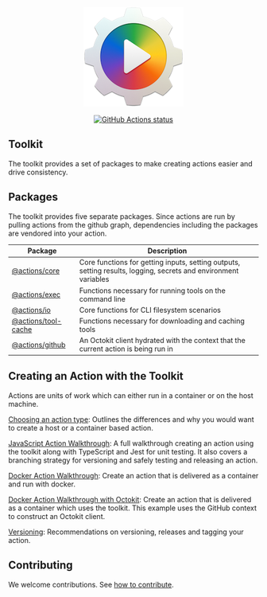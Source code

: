 
<p align="center">
  <img src="res/at-logo.png">
</p>

<p align="center">
  <a href="https://github.com/actions/toolkit"><img alt="GitHub Actions status" src="https://github.com/actions/toolkit/workflows/Main%20workflow/badge.svg"></a>
</p>

## Toolkit

The toolkit provides a set of packages to make creating actions easier and drive consistency.

## Packages

The toolkit provides five separate packages.  Since actions are run by pulling actions from the github graph, dependencies including the packages are vendored into your action.

| Package | Description |
| ------- | ----------- |
| [@actions/core](packages/core) | Core functions for getting inputs, setting outputs, setting results, logging, secrets and environment variables |
| [@actions/exec](packages/exec) | Functions necessary for running tools on the command line |
| [@actions/io](packages/io) | Core functions for CLI filesystem scenarios |
| [@actions/tool-cache](packages/tool-cache) | Functions necessary for downloading and caching tools |
| [@actions/github](packages/github) | An Octokit client hydrated with the context that the current action is being run in |

## Creating an Action with the Toolkit

Actions are units of work which can either run in a container or on the host machine.

[Choosing an action type](docs/action-types.md): Outlines the differences and why you would want to create a host or a container based action.

[JavaScript Action Walkthrough](docs/javascript-action.md): A full walkthrough creating an action using the toolkit along with TypeScript and Jest for unit testing.  It also covers a branching strategy for versioning and safely testing and releasing an action.

[Docker Action Walkthrough](docs/container-action.md): Create an action that is delivered as a container and run with docker.

[Docker Action Walkthrough with Octokit](docs/container-action-toolkit.md): Create an action that is delivered as a container which uses the toolkit.  This example uses the GitHub context to construct an Octokit client.

[Versioning](docs/action-versioning.md): Recommendations on versioning, releases and tagging your action.

## Contributing

We welcome contributions.  See [how to contribute](docs/contribute.md).
